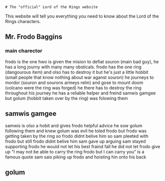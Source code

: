     # The "official" Lord of the Rings website

This website will tell you everything you need to know about the Lord of the Rings characters.

## Mr. Frodo Baggins
### main charector

frodo is the one hwo is given the mision to defiat souron (main bad guy), he has a long journy with many many obsticals. frodo has 
the one ring (dangourous item) and olso has to destroy it but he's just a little hobbit (small people that know nothing about 
war aganst souron) he journeys to mordor (souron and sourons armeys relm) and gose to mount doom (volcano were the ring was forged)
he there has to destroy the ring throughout his journey he has a reliable helper and freind samwis gamgee but golum (hobbit 
taken over by the ring) was folowing them

## samwis gamgee 

samwis is olso a hobit and gives frodo helpful advice he sow golum following them and knew golum was evil he toled frodo but
frodo was getting taken by the ring so frodo didnt belive him so sam pleeted with frodo but still frodo didnt belive him
sam gave up arguing sam stayed supporting frodo he would not let his best fraind fall he did not let frodo give up "I may not be 
able to carry the ring frodo but I can carry you" is a famous quote sam sais piking up frodo and hoisting hin onto his back

## golum

